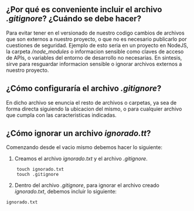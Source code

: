 ## ¿Por qué es conveniente incluir el archivo *.gitignore*? ¿Cuándo se debe hacer?
Para evitar tener en el versionado de nuestro codigo cambios de archivos que son externos a nuestro proyecto, o que no es necesario publicarlo por cuestiones de seguridad. Ejemplo de esto seria en un proyecto en NodeJS, la carpeta */node_modules* o informacion sensible como claves de acceso de APIs, o variables del entorno de desarrollo no necesarias. En sintesis, sirve para resguardar informacion sensible o ignorar archivos externos a nuestro proyecto.

## ¿Cómo configuraría el archivo *.gitignore*?
En dicho archivo se enuncia el resto de archivos o carpetas, ya sea de forma directa siguiendo la ubicacion del mismo, o para cualquier archivo que cumpla con las caracteristicas indicadas.

## ¿Cómo ignorar un archivo *ignorado.tt*?
Comenzando desde el vacio mismo debemos hacer lo siguiente:

1. Creamos el archivo *ignorado.txt* y el archivo *.gitignore*.
```
    touch ignorado.txt
    touch .gitignore
```
2. Dentro del archivo *.gitignore*, para ignorar el archivo creado *ignorado.txt*, debemos incluir lo siguiente:
```
ignorado.txt
```